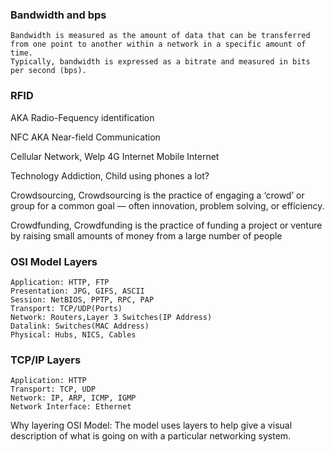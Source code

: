 ### Bandwidth and bps
    
    Bandwidth is measured as the amount of data that can be transferred from one point to another within a network in a specific amount of time.
    Typically, bandwidth is expressed as a bitrate and measured in bits per second (bps).
    

### RFID 
AKA Radio-Fequency identification

NFC AKA Near-field Communication

Cellular Network, Welp 4G Internet Mobile Internet

Technology Addiction, Child using phones a lot?

Crowdsourcing, Crowdsourcing is the practice of engaging a ‘crowd’ or group for a common goal — often innovation, problem solving, or efficiency.

Crowdfunding, Crowdfunding is the practice of funding a project or venture by raising small amounts of money from a large number of people

### OSI Model Layers
    Application: HTTP, FTP
    Presentation: JPG, GIFS, ASCII
    Session: NetBIOS, PPTP, RPC, PAP
    Transport: TCP/UDP(Ports)
    Network: Routers,Layer 3 Switches(IP Address)
    Datalink: Switches(MAC Address)
    Physical: Hubs, NICS, Cables

### TCP/IP Layers 
    Application: HTTP
    Transport: TCP, UDP
    Network: IP, ARP, ICMP, IGMP
    Network Interface: Ethernet

Why layering OSI Model: The model uses layers to help give a visual description of what is going on with a particular networking system.
